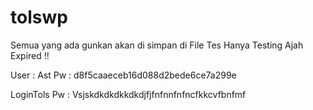 # tolswp

Semua yang ada gunkan akan di simpan di File Tes Hanya Testing Ajah 
Expired !!

User : Ast
Pw : d8f5caaeceb16d088d2bede6ce7a299e

LoginTols
Pw : Vsjskdkdkdkkdkdjfjfnfnnfnfncfkkcvfbnfmf
